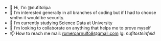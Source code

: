 - 👋 Hi, I’m @nufitolipa
- 👀 I’m interested generally in all branches of coding but if I had to choose smthn it would be security.
- 🌱 I’m currently studying Science Data at University
- 💞️ I’m looking to collaborate on anything that helps me to prove myself
- 📫 How to reach me 
mail: romeroarnulfo8@gmail.com Ig: _nufitosteinfeld_

<!---
nufitolipa/nufitolipa is a ✨ special ✨ repository because its `README.md` (this file) appears on your GitHub profile.
You can click the Preview link to take a look at your changes.
--->

